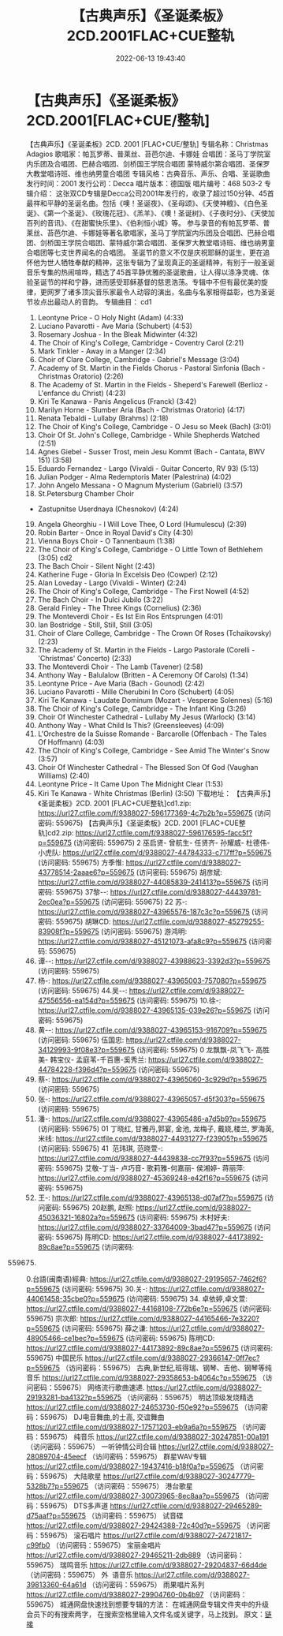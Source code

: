 ﻿---
title: 【古典声乐】《圣诞柔板》2CD.2001FLAC+CUE整轨
date: 2022-06-13 19:43:40
categories: 外语音乐
tags: 外语音乐
---
# 【古典声乐】《圣诞柔板》2CD.2001[FLAC+CUE/整轨]

【古典声乐】《圣诞柔板》2CD. 2001
[FLAC+CUE/整轨]
专辑名称：Christmas
Adagios
歌唱家：帕瓦罗蒂、普莱丝、苔芭尔迪、卡娜娃
合唱团：圣马丁学院室内乐团及合唱团、巴赫合唱团、剑桥国王学院合唱团
蒙特威尔第合唱团、圣保罗大教堂唱诗班、维也纳男童合唱团
专辑风格：古典音乐、声乐、合唱、圣诞歌曲
发行时间：2001
发行公司：Decca
唱片版本：德国版
唱片编号：468 503-2
专辑介绍：
这张双CD专辑是Decca公司2001年发行的，收录了超过150分钟、45首最祥和平静的圣诞名曲。包括《噢！圣诞夜》、《圣母颂》、《天使神粮》、《白色圣诞》、《第一个圣诞》、《玫瑰花冠》、《羔羊》、《噢！圣诞树》、《子夜时分》、《天使加百列的音讯》、《在甜蜜快乐里》、《伯利恒小城》等。
参与录音的有帕瓦罗蒂、普莱丝、苔芭尔迪、卡娜娃等著名歌唱家，圣马丁学院室内乐团及合唱团、巴赫合唱团、剑桥国王学院合唱团、蒙特威尔第合唱团、圣保罗大教堂唱诗班、维也纳男童合唱团等七支世界闻名的合唱团。
圣诞节的意义不仅是庆祝耶稣的诞生，更在追怀他为世人牺牲奉献的精神，这张专辑为了呈现真正的圣诞精神，有别于一般圣诞音乐专集的热闹喧哗，精选了45首平静优雅的圣诞歌曲，让人得以涤净灵魂、体验圣诞节的祥和宁静，进而感受耶稣基督的慈恩浩荡。专辑中不但有最优美的旋律，更网罗了诸多顶尖音乐家最令人动容的演出，名曲与名家相得益彰，也为圣诞节妆点出最动人的音韵。
专辑曲目：
cd1
01. Leontyne Price - O Holy
Night (Adam) (4:33)
02. Luciano Pavarotti - Ave
Maria (Schubert) (4:53)
03. Rosemary Joshua - In the
Bleak Midwinter (4:32)
04. The Choir of King's
College, Cambridge - Coventry Carol (2:21)
05. Mark Tinkler - Away in a
Manger (2:34)
06. Choir of Clare College,
Cambridge - Gabriel's Message (3:04)
07. Academy of St. Martin in
the Fields Chorus - Pastoral Sinfonia (Bach - Christmas Oratorio)
(2:26)
08. The Academy of St. Martin
in the Fields - Sheperd's Farewell (Berlioz - L'enfance du Christ)
(4:23)
09. Kiri Te Kanawa - Panis
Angelicus (Franck) (3:42)
10. Marilyn Horne - Slumber
Aria (Bach - Christmas Oratorio) (4:17)
11. Renata Tebaldi - Lullaby
(Brahms) (2:18)
12. The Choir of King's
College, Cambridge - O Jesu so Meek (Bach) (3:01)
13. Choir Of St. John's
College, Cambridge - While Shepherds Watched (2:51)
14. Agnes Giebel - Susser
Trost, mein Jesu Kommt (Bach - Cantata, BWV 151)
(3:58)
15. Eduardo Fernandez - Largo
(Vivaldi - Guitar Concerto, RV 93) (5:13)
16. Julian Podger - Alma
Redemptoris Mater (Palestrina) (4:02)
17. John Angelo Messana - O
Magnum Mysterium (Gabrieli) (3:57)
18. St.Petersburg Chamber Choir
- Zastupnitse Userdnaya (Chesnokov) (4:24)
19. Angela Gheorghiu - I Will
Love Thee, O Lord (Humulescu) (2:39)
20. Robin Barter - Once in
Royal David's City (4:30)
21. Vienna Boys Choir - O
Tannenbaum (1:38)
22. The Choir of King's
College, Cambridge - O Little Town of Bethlehem (3:05)
cd2
01. The Bach Choir - Silent
Night (2:43)
02. Katherine Fuge - Gloria In
Excelsis Deo (Cowper) (2:12)
03. Alan Loveday - Largo
(Vivaldi - Winter) (2:24)
04. The Choir of King's
College, Cambridge - The First Nowell (4:52)
05. The Bach Choir - In Dulci
Jubilo (3:22)
06. Gerald Finley - The Three
Kings (Cornelius) (2:36)
07. The Monteverdi Choir - Es
Ist Ein Ros Entsprungen (4:01)
08. Ian Bostridge - Still,
Still, Still (3:05)
09. Choir of Clare College,
Cambridge - The Crown Of Roses (Tchaikovsky) (2:23)
10. The Academy of St. Martin
in the Fields - Largo Pastorale (Corelli - 'Christmas' Concerto)
(2:33)
11. The Monteverdi Choir - The
Lamb (Tavener) (2:58)
12. Anthony Way - Balulalow
(Britten - A Ceremony Of Carols) (1:34)
13. Leontyne Price - Ave Maria
(Bach - Gounod) (2:42)
14. Luciano Pavarotti - Mille
Cherubini In Coro (Schubert) (4:05)
15. Kiri Te Kanawa - Laudate
Dominum (Mozart - Vesperae Solennes) (5:16)
16. The Choir of King's
College, Cambridge - The Infant King (3:26)
17. Choir Of Winchester
Cathedral - Lullaby My Jesus (Warlock) (3:14)
18. Anthony Way - What Child Is
This? (Greensleeves) (4:09)
19. L'Orchestre de la Suisse
Romande - Barcarolle (Offenbach - The Tales Of Hoffmann)
(4:03)
20. The Choir of King's
College, Cambridge - See Amid The Winter's Snow (3:57)
21. Choir Of Winchester
Cathedral - The Blessed Son Of God (Vaughan Williams)
(2:40)
22. Leontyne Price - It Came
Upon The Midnight Clear (1:53)
23. Kiri Te Kanawa - White
Christmas (Berlin) (3:50)
下载地址：
【古典声乐】《圣诞柔板》2CD. 2001 [FLAC+CUE整轨]cd1.zip: https://url27.ctfile.com/f/9388027-596177369-4c7b2b?p=559675
(访问密码: 559675)
【古典声乐】《圣诞柔板》2CD. 2001 [FLAC+CUE整轨]cd2.zip: https://url27.ctfile.com/f/9388027-596176595-facc5f?p=559675
(访问密码: 559675)
2 巫启贤- 曾航生- 任贤齐- 孙耀威- 杜德伟- 小虎队: https://url27.ctfile.com/d/9388027-44784333-c717ff?p=559675
(访问密码: 559675)
方季惟: https://url27.ctfile.com/d/9388027-43778514-2aaae6?p=559675
(访问密码: 559675)
胡彦斌: https://url27.ctfile.com/d/9388027-44085839-241413?p=559675
(访问密码: 559675)
37黎--: https://url27.ctfile.com/d/9388027-44439781-2ec0ea?p=559675
(访问密码: 559675)
22 苏-: https://url27.ctfile.com/d/9388027-43965576-187c3c?p=559675
(访问密码: 559675)
胡琳CD: https://url27.ctfile.com/d/9388027-45279255-83908f?p=559675
(访问密码: 559675)
游鸿明: https://url27.ctfile.com/d/9388027-45121073-afa8c9?p=559675
(访问密码: 559675)
24. 谭--: https://url27.ctfile.com/d/9388027-43988623-3392d3?p=559675
(访问密码: 559675)
06. 杨-: https://url27.ctfile.com/d/9388027-43965003-757080?p=559675
(访问密码: 559675)
44.吴--: https://url27.ctfile.com/d/9388027-47556556-ea154d?p=559675
(访问密码: 559675)
10.徐-: https://url27.ctfile.com/d/9388027-43965135-039e26?p=559675
(访问密码: 559675)
15. 黄--: https://url27.ctfile.com/d/9388027-43965153-916709?p=559675
(访问密码: 559675)
伍国忠: https://url27.ctfile.com/d/9388027-34129993-9f08e3?p=559675
(访问密码: 559675)
0 龙飘飘-凤飞飞- 高胜美- 韩宝仪-
孟庭苇-千百惠-奚秀兰: https://url27.ctfile.com/d/9388027-44784228-f396d4?p=559675
(访问密码: 559675)
07. 蔡-: https://url27.ctfile.com/d/9388027-43965060-3c929d?p=559675
(访问密码: 559675)
03. 张-: https://url27.ctfile.com/d/9388027-43965057-d5f303?p=559675
(访问密码: 559675)
20. 潘-: https://url27.ctfile.com/d/9388027-43965486-a7d5b9?p=559675
(访问密码: 559675)
01 丁晓红, 甘雅丹,郭宴, 金池, 龙梅子, 戴娆,楼兰, 罗海英,米线: https://url27.ctfile.com/d/9388027-44931277-f23905?p=559675
(访问密码: 559675)
41  范玮琪, 范晓萱-: https://url27.ctfile.com/d/9388027-44439838-cc7f93?p=559675
(访问密码: 559675)
艾敬-丁当- 卢巧音- 歌莉雅-何嘉丽- 侯湘婷- 蒋丽萍: https://url27.ctfile.com/d/9388027-45369248-e42f16?p=559675
(访问密码: 559675)
11. 王-: https://url27.ctfile.com/d/9388027-43965138-d07af7?p=559675
(访问密码: 559675)
20赵鹏, 赵照: https://url27.ctfile.com/d/9388027-45036321-16802a?p=559675
(访问密码: 559675)
木村好夫: https://url27.ctfile.com/d/9388027-33764009-3bad47?p=559675
(访问密码: 559675)
陈明CD:
https://url27.ctfile.com/d/9388027-44173892-89c8ae?p=559675
(访问密码:
559675)
0.台語(闽南语)經典: https://url27.ctfile.com/d/9388027-29195657-7462f6?p=559675
(访问密码: 559675)
30.关-: https://url27.ctfile.com/d/9388027-44061458-35cbe0?p=559675
(访问密码: 559675)
34. 卓依婷,卓文萱: https://url27.ctfile.com/d/9388027-44168108-772b6e?p=559675
(访问密码: 559675)
宗次郎: https://url27.ctfile.com/d/9388027-44165466-7e3220?p=559675
(访问密码: 559675)
薛之谦: https://url27.ctfile.com/d/9388027-48905466-ce1bec?p=559675
(访问密码: 559675)
陈明CD: https://url27.ctfile.com/d/9388027-44173892-89c8ae?p=559675
(访问密码: 559675)
中国民乐
https://url27.ctfile.com/d/9388027-29366147-0ff7ec?p=559675
（访问密码：559675）
古典,新世纪,班得瑞、钢琴、吉他、钢琴等纯音乐
https://url27.ctfile.com/d/9388027-29358653-b4064c?p=559675
（访问密码：559675）
网络流行歌曲速递.
https://url27.ctfile.com/d/9388027-29193281-ba4132?p=559675
（访问密码：559675）
明达顶级发烧精选
https://url27.ctfile.com/d/9388027-24653730-f50e92?p=559675
（访问密码：559675）
DJ电音舞曲,的士高, 交谊舞曲
https://url27.ctfile.com/d/9388027-17571203-eb9a6a?p=559675
（访问密码：559675）
纯音乐
https://url27.ctfile.com/d/9388027-30247851-00a191
（访问密码：559675）
一听钟情公司合辑
https://url27.ctfile.com/d/9388027-28089704-45eecf
（访问密码：559675）
群星WAV专辑
https://url27.ctfile.com/d/9388027-19437416-b18f0a?p=559675
（访问密码：559675）
大陆歌星
https://url27.ctfile.com/d/9388027-30247779-5328b7?p=559675
（访问密码：559675）
港台歌星
https://url27.ctfile.com/d/9388027-30073965-8ec8aa?p=559675
（访问密码：559675）
DTS多声道
https://url27.ctfile.com/d/9388027-29465289-d75aaf?p=559675
（访问密码：559675）
试音碟
https://url27.ctfile.com/d/9388027-29424388-72c40d?p=559675
（访问密码：559675）
滚石唱片
https://url27.ctfile.com/d/9388027-24721817-c99fb0
（访问密码：559675）
宝丽金唱片
https://url27.ctfile.com/d/9388027-29465211-2db889
（访问密码：559675）
瑞鸣音乐
https://url27.ctfile.com/d/9388027-29204837-66d4de
（访问密码：559675）
外  语音乐
https://url27.ctfile.com/d/9388027-39813360-64a61d
（访问密码：559675）
雨果唱片系列
https://url27.ctfile.com/d/9388027-29904760-0b4b97
（访问密码：559675）
城通网盘快速找到想要专辑的方法：
在城通网盘专辑文件夹中的升级会员下的有搜索两字，
在搜索空格里输入文件名或关键字，马上找到。
原文：[链接](https://blog.sina.com.cn/s/blog_1647c7e7601030xrg.html)
